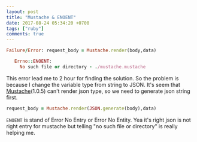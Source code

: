 ```yaml
---
layout: post
title: "Mustache & ENOENT"
date: 2017-08-24 05:34:20 +0700
tags: ["ruby"]
comments: true
---
```


```ruby
Failure/Error: request_body = Mustache.render(body,data)

   Errno::ENOENT:
     No such file or directory - ./mustache.mustache
```

This error lead me to 2 hour for finding the solution. So the problem is because I change the variable type from string to JSON. It's seem that [Mustache](https://github.com/mustache/mustache)(1.0.5) can't render json type, so we need to generate json string first.

```ruby
request_body = Mustache.render(JSON.generate(body),data)
```

`ENOENT` is stand of Error No Entry or Error No Entity. Yea it's right json is not right entry for mustache but telling "no such file or directory" is really helping me.

